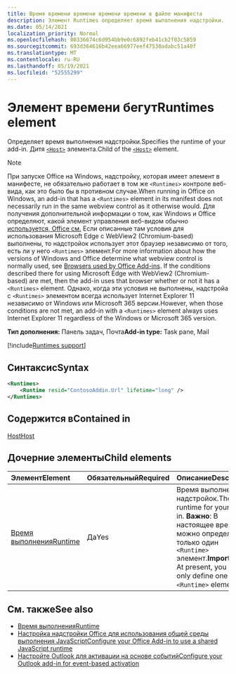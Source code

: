 ```yaml
---
title: Время времени времени времени времени в файле манифеста
description: Элемент Runtimes определяет время выполнения надстройки.
ms.date: 05/14/2021
localization_priority: Normal
ms.openlocfilehash: 80336674c6d954bb9e0c6892feb41cb2f03c5859
ms.sourcegitcommit: 693d364616b42eea66977eef47530adabc51a40f
ms.translationtype: MT
ms.contentlocale: ru-RU
ms.lasthandoff: 05/19/2021
ms.locfileid: "52555299"
---
```

# <a name="runtimes-element"></a><span data-ttu-id="7d4dd-103">Элемент времени бегут</span><span class="sxs-lookup"><span data-stu-id="7d4dd-103">Runtimes element</span></span>

<span data-ttu-id="7d4dd-104">Определяет время выполнения надстройки.</span><span class="sxs-lookup"><span data-stu-id="7d4dd-104">Specifies the runtime of your add-in.</span></span> <span data-ttu-id="7d4dd-105">Дитя [`<Host>`](host.md) элемента.</span><span class="sxs-lookup"><span data-stu-id="7d4dd-105">Child of the [`<Host>`](host.md) element.</span></span>

> [!NOTE]
> <span data-ttu-id="7d4dd-106">При запуске Office на Windows, надстройку, которая имеет элемент в манифесте, не обязательно работает в том же `<Runtimes>` контроле веб-вида, как это было бы в противном случае.</span><span class="sxs-lookup"><span data-stu-id="7d4dd-106">When running in Office on Windows, an add-in that has a `<Runtimes>` element in its manifest does not necessarily run in the same webview control as it otherwise would.</span></span> <span data-ttu-id="7d4dd-107">Для получения дополнительной информации о том, как Windows и Office определяют, какой элемент управления веб-видом обычно [используется, Office см.](../../concepts/browsers-used-by-office-web-add-ins.md) Если описанные там условия для использования Microsoft Edge с WebView2 (Chromium-based) выполнены, то надстройок использует этот браузер независимо от того, есть ли у него `<Runtimes>` элемент.</span><span class="sxs-lookup"><span data-stu-id="7d4dd-107">For more information about how the versions of Windows and Office determine what webview control is normally used, see [Browsers used by Office Add-ins](../../concepts/browsers-used-by-office-web-add-ins.md). If the conditions described there for using Microsoft Edge with WebView2 (Chromium-based) are met, then the add-in uses that browser whether or not it has a `<Runtimes>` element.</span></span> <span data-ttu-id="7d4dd-108">Однако, когда эти условия не выполнены, надстройа с `<Runtimes>` элементом всегда использует Internet Explorer 11 независимо от Windows или Microsoft 365 версии.</span><span class="sxs-lookup"><span data-stu-id="7d4dd-108">However, when those conditions are not met, an add-in with a `<Runtimes>` element always uses Internet Explorer 11 regardless of the Windows or Microsoft 365 version.</span></span>

<span data-ttu-id="7d4dd-109">**Тип дополнения:** Панель задач, Почта</span><span class="sxs-lookup"><span data-stu-id="7d4dd-109">**Add-in type:** Task pane, Mail</span></span>

[!include[Runtimes support](../../includes/runtimes-note.md)]

## <a name="syntax"></a><span data-ttu-id="7d4dd-110">Синтаксис</span><span class="sxs-lookup"><span data-stu-id="7d4dd-110">Syntax</span></span>

```XML
<Runtimes>
    <Runtime resid="ContosoAddin.Url" lifetime="long" />
</Runtimes>
```

## <a name="contained-in"></a><span data-ttu-id="7d4dd-111">Содержится в</span><span class="sxs-lookup"><span data-stu-id="7d4dd-111">Contained in</span></span>

[<span data-ttu-id="7d4dd-112">Host</span><span class="sxs-lookup"><span data-stu-id="7d4dd-112">Host</span></span>](host.md)

## <a name="child-elements"></a><span data-ttu-id="7d4dd-113">Дочерние элементы</span><span class="sxs-lookup"><span data-stu-id="7d4dd-113">Child elements</span></span>

|  <span data-ttu-id="7d4dd-114">Элемент</span><span class="sxs-lookup"><span data-stu-id="7d4dd-114">Element</span></span> |  <span data-ttu-id="7d4dd-115">Обязательный</span><span class="sxs-lookup"><span data-stu-id="7d4dd-115">Required</span></span>  |  <span data-ttu-id="7d4dd-116">Описание</span><span class="sxs-lookup"><span data-stu-id="7d4dd-116">Description</span></span>  |
|:-----|:-----|:-----|
| [<span data-ttu-id="7d4dd-117">Время выполнения</span><span class="sxs-lookup"><span data-stu-id="7d4dd-117">Runtime</span></span>](runtime.md) | <span data-ttu-id="7d4dd-118">Да</span><span class="sxs-lookup"><span data-stu-id="7d4dd-118">Yes</span></span> |  <span data-ttu-id="7d4dd-119">Время выполнения надстройок.</span><span class="sxs-lookup"><span data-stu-id="7d4dd-119">The runtime for your add-in.</span></span> <span data-ttu-id="7d4dd-120">**Важно**: В настоящее время можно определить только один `<Runtime>` элемент.</span><span class="sxs-lookup"><span data-stu-id="7d4dd-120">**Important**: At present, you can only define one `<Runtime>` element.</span></span> |

## <a name="see-also"></a><span data-ttu-id="7d4dd-121">См. также</span><span class="sxs-lookup"><span data-stu-id="7d4dd-121">See also</span></span>

- [<span data-ttu-id="7d4dd-122">Время выполнения</span><span class="sxs-lookup"><span data-stu-id="7d4dd-122">Runtime</span></span>](runtime.md)
- [<span data-ttu-id="7d4dd-123">Настройка надстройки Office для использования общей среды выполнения JavaScript</span><span class="sxs-lookup"><span data-stu-id="7d4dd-123">Configure your Office Add-in to use a shared JavaScript runtime</span></span>](../../develop/configure-your-add-in-to-use-a-shared-runtime.md)
- [<span data-ttu-id="7d4dd-124">Настройте Outlook для активации на основе событий</span><span class="sxs-lookup"><span data-stu-id="7d4dd-124">Configure your Outlook add-in for event-based activation</span></span>](../../outlook/autolaunch.md)
